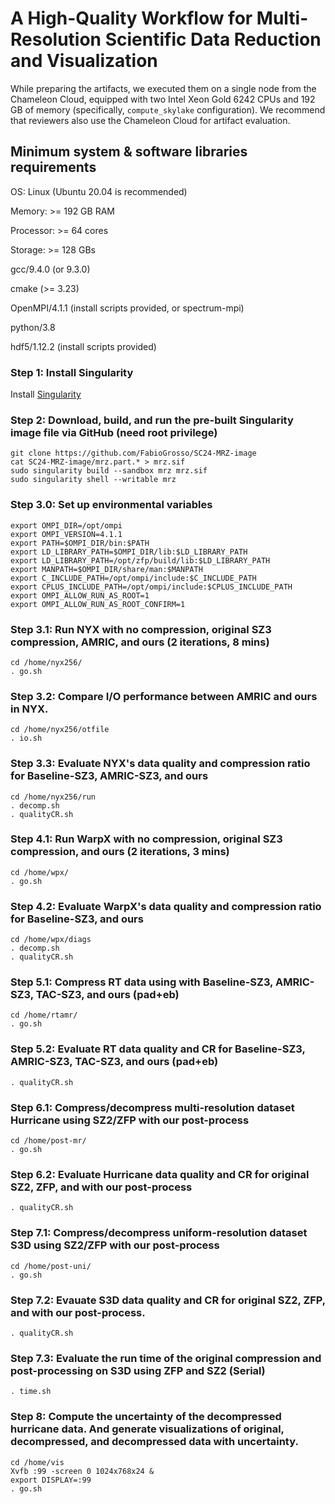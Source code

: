 # A High-Quality Workflow for Multi-Resolution Scientific Data Reduction and Visualization

While preparing the artifacts, we executed them on a single node from the Chameleon Cloud, equipped with two Intel Xeon Gold 6242 CPUs and 192 GB of memory (specifically, ```compute_skylake``` configuration). We recommend that reviewers also use the Chameleon Cloud for artifact evaluation.

## Minimum system & software libraries requirements
OS: Linux (Ubuntu 20.04 is recommended)

Memory: >= 192 GB RAM

Processor: >= 64 cores

Storage: >= 128 GBs

gcc/9.4.0 (or 9.3.0)

cmake (>= 3.23)

OpenMPI/4.1.1 (install scripts provided, or spectrum-mpi)

python/3.8

hdf5/1.12.2 (install scripts provided)

### Step 1: Install Singularity
Install [Singularity](https://singularity-tutorial.github.io/01-installation/)

### Step 2: Download, build, and run the pre-built Singularity image file via GitHub (need root privilege)
```
git clone https://github.com/FabioGrosso/SC24-MRZ-image
cat SC24-MRZ-image/mrz.part.* > mrz.sif
sudo singularity build --sandbox mrz mrz.sif
sudo singularity shell --writable mrz
```

### Step 3.0: Set up environmental variables
```
export OMPI_DIR=/opt/ompi 
export OMPI_VERSION=4.1.1
export PATH=$OMPI_DIR/bin:$PATH
export LD_LIBRARY_PATH=$OMPI_DIR/lib:$LD_LIBRARY_PATH
export LD_LIBRARY_PATH=/opt/zfp/build/lib:$LD_LIBRARY_PATH
export MANPATH=$OMPI_DIR/share/man:$MANPATH
export C_INCLUDE_PATH=/opt/ompi/include:$C_INCLUDE_PATH
export CPLUS_INCLUDE_PATH=/opt/ompi/include:$CPLUS_INCLUDE_PATH
export OMPI_ALLOW_RUN_AS_ROOT=1
export OMPI_ALLOW_RUN_AS_ROOT_CONFIRM=1
```

### Step 3.1: Run NYX with no compression, original SZ3 compression, AMRIC, and ours (2 iterations, 8 mins)
```
cd /home/nyx256/
. go.sh
```

### Step 3.2: Compare I/O performance between AMRIC and ours in NYX.
```
cd /home/nyx256/otfile
. io.sh
```
### Step 3.3: Evaluate NYX's data quality and compression ratio for Baseline-SZ3, AMRIC-SZ3, and ours
```
cd /home/nyx256/run
. decomp.sh 
. qualityCR.sh 
```
### Step 4.1: Run WarpX with no compression, original SZ3 compression, and ours (2 iterations, 3 mins)
```
cd /home/wpx/
. go.sh
```
### Step 4.2: Evaluate WarpX's data quality and compression ratio for Baseline-SZ3, and ours
```
cd /home/wpx/diags
. decomp.sh 
. qualityCR.sh 
```
### Step 5.1: Compress RT data using with Baseline-SZ3, AMRIC-SZ3, TAC-SZ3, and ours (pad+eb)
```
cd /home/rtamr/
. go.sh 
```
### Step 5.2: Evaluate RT data quality and CR for Baseline-SZ3, AMRIC-SZ3, TAC-SZ3, and ours (pad+eb)
```
. qualityCR.sh 
```
### Step 6.1: Compress/decompress multi-resolution dataset Hurricane using SZ2/ZFP with our post-process
```
cd /home/post-mr/
. go.sh 
```
### Step 6.2: Evaluate Hurricane data quality and CR for original SZ2, ZFP, and with our post-process
```
. qualityCR.sh 
```
### Step 7.1: Compress/decompress uniform-resolution dataset S3D using SZ2/ZFP with our post-process
```
cd /home/post-uni/
. go.sh 
```
### Step 7.2: Evauate S3D data quality and CR for original SZ2, ZFP, and with our post-process.
```
. qualityCR.sh 
```
### Step 7.3: Evaluate the run time of the original compression and post-processing on S3D using ZFP and SZ2 (Serial)
```
. time.sh
```
### Step 8: Compute the uncertainty of the decompressed hurricane data. And generate visualizations of original, decompressed, and decompressed data with uncertainty.
```
cd /home/vis
Xvfb :99 -screen 0 1024x768x24 &
export DISPLAY=:99
. go.sh
```

